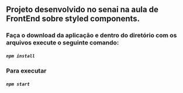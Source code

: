 ## Projeto desenvolvido no senai na aula de FrontEnd sobre styled components. 
### Faça o download da aplicação e dentro do diretório com os arquivos execute o seguinte comando:

##### `npm install`

### Para executar

##### `npm start`
